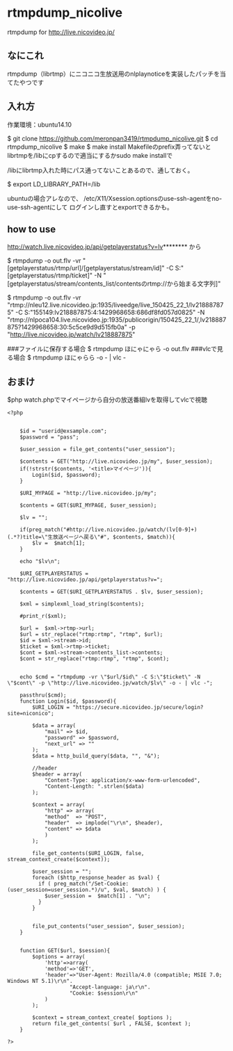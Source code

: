 # rtmpdump_nicolive
rtmpdump for http://live.nicovideo.jp/

## なにこれ
rtmpdump（librtmp）にニコニコ生放送用のnlplaynoticeを実装したパッチを当てたやつです

## 入れ方

作業環境：ubuntu14.10

$ git clone https://github.com/meronpan3419/rtmpdump_nicolive.git
$ cd rtmpdump_nicolive
$ make 
$ make install
Makefileのprefix弄ってないとlibrtmpを/libにcpするので適当にするかsudo make installで


/libにlibrtmp入れた時にパス通ってないことあるので、通しておく。

$ export LD_LIBRARY_PATH=/lib

ubuntuの場合アレなので、
/etc/X11/Xsession.optionsのuse-ssh-agentをno-use-ssh-agentにして
ログインし直すとexportできるかも。

## how to use
http://watch.live.nicovideo.jp/api/getplayerstatus?v=lv******** から

$ rtmpdump -o out.flv -vr "[getplayerstatus/rtmp/url]/[getplayerstatus/stream/id]" -C S:"[getplayerstatus/rtmp/ticket]" -N "[getplayerstatus/stream/contents_list/contentsのrtmp://から始まる文字列]"

$ rtmpdump -o out.flv -vr "rtmp://nleu12.live.nicovideo.jp:1935/liveedge/live_150425_22_1/lv218887875" -C S:"155149:lv218887875:4:1429968658:686df8fd057d0825" -N "rtmp://nlpoca104.live.nicovideo.jp:1935/publicorigin/150425_22_1/,lv218887875?1429968658:30:5c5ce9d9d515fb0a" -p "http://live.nicovideo.jp/watch/lv218887875" 

###ファイルに保存する場合
$ rtmpdump ほにゃにゃら -o out.flv
###vlcで見る場合
$ rtmpdump ほにゃらら -o - | vlc -

## おまけ

$php watch.phpでマイページから自分の放送番組lvを取得してvlcで視聴



	<?php
	
	
		$id = "userid@exsample.com";
		$password = "pass";

		$user_session = file_get_contents("user_session");
	
		$contents = GET("http://live.nicovideo.jp/my", $user_session);
		if(!strstr($contents, '<title>マイページ')){
			Login($id, $password);
		}	

		$URI_MYPAGE = "http://live.nicovideo.jp/my";
	
		$contents = GET($URI_MYPAGE, $user_session);

		$lv = "";	

		if(preg_match("#http://live.nicovideo.jp/watch/(lv[0-9]+)(.*?)title=\"生放送ページへ戻る\"#", $contents, $match)){
			$lv =  $match[1];  
		}

		echo "$lv\n";
	
		$URI_GETPLAYERSTATUS = "http://live.nicovideo.jp/api/getplayerstatus?v=";

		$contents = GET($URI_GETPLAYERSTATUS . $lv, $user_session);
	
		$xml = simplexml_load_string($contents);
	
		#print_r($xml);

		$url =  $xml->rtmp->url;
		$url = str_replace("rtmp:rtmp", "rtmp", $url);
		$id = $xml->stream->id;
		$ticket = $xml->rtmp->ticket;
		$cont = $xml->stream->contents_list->contents;
		$cont = str_replace("rtmp:rtmp", "rtmp", $cont);


	 	echo $cmd = "rtmpdump -vr \"$url/$id\" -C S:\"$ticket\" -N \"$cont\" -p \"http://live.nicovideo.jp/watch/$lv\" -o - | vlc -";

		passthru($cmd);
		function Login($id, $password){
			$URI_LOGIN = "https://secure.nicovideo.jp/secure/login?site=niconico";

			$data = array(
				"mail" => $id,
				"password" => $password,
				"next_url" => ""
			);
			$data = http_build_query($data, "", "&");

			//header
			$header = array(
				"Content-Type: application/x-www-form-urlencoded",
				"Content-Length: ".strlen($data)
			);

			$context = array(
				"http" => array(
				"method"  => "POST",
				"header"  => implode("\r\n", $header),
				"content" => $data
				)
			);

			file_get_contents($URI_LOGIN, false, stream_context_create($context));

			$user_session = "";
			foreach ($http_response_header as $val) {
			  if ( preg_match("/Set-Cookie: (user_session=user_session.*)/u", $val, $match) ) {
				$user_session =  $match[1] . "\n";
			  }
			}


			file_put_contents("user_session", $user_session);
		}


		function GET($url, $session){
			$options = array(
				'http'=>array(
				'method'=>'GET',
				'header'=>"User-Agent: Mozilla/4.0 (compatible; MSIE 7.0; Windows NT 5.1)\r\n".
					    "Accept-language: ja\r\n".
						"Cookie: $session\r\n"
				)
			);

			$context = stream_context_create( $options );
			return file_get_contents( $url , FALSE, $context );
		}

	?>

